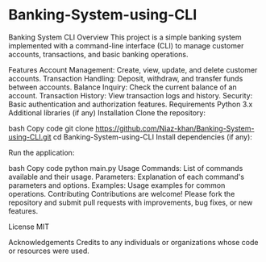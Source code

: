 # Banking-System-using-CLI
Banking System CLI
Overview
This project is a simple banking system implemented with a command-line interface (CLI) to manage customer accounts, transactions, and basic banking operations.

Features
Account Management: Create, view, update, and delete customer accounts.
Transaction Handling: Deposit, withdraw, and transfer funds between accounts.
Balance Inquiry: Check the current balance of an account.
Transaction History: View transaction logs and history.
Security: Basic authentication and authorization features.
Requirements
Python 3.x
Additional libraries (if any)
Installation
Clone the repository:

bash
Copy code
git clone https://github.com/Niaz-khan/Banking-System-using-CLI.git
cd Banking-System-using-CLI
Install dependencies (if any):

Run the application:

bash
Copy code
python main.py
Usage
Commands: List of commands available and their usage.
Parameters: Explanation of each command's parameters and options.
Examples: Usage examples for common operations.
Contributing
Contributions are welcome! Please fork the repository and submit pull requests with improvements, bug fixes, or new features.

License
MIT

Acknowledgements
Credits to any individuals or organizations whose code or resources were used.

